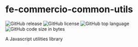 # fe-commercio-common-utils
![GitHub release](https://img.shields.io/github/release/commercionetwork/fe-commercio-common-utils.svg)
![GitHub license](https://img.shields.io/github/license/commercionetwork/fe-commercio-common-utils.svg)
![GitHub top language](https://img.shields.io/github/languages/top/commercionetwork/fe-commercio-common-utils.svg)
![GitHub code size in bytes](https://img.shields.io/github/languages/code-size/commercionetwork/fe-commercio-common-utils.svg)

A Javascript utilities library